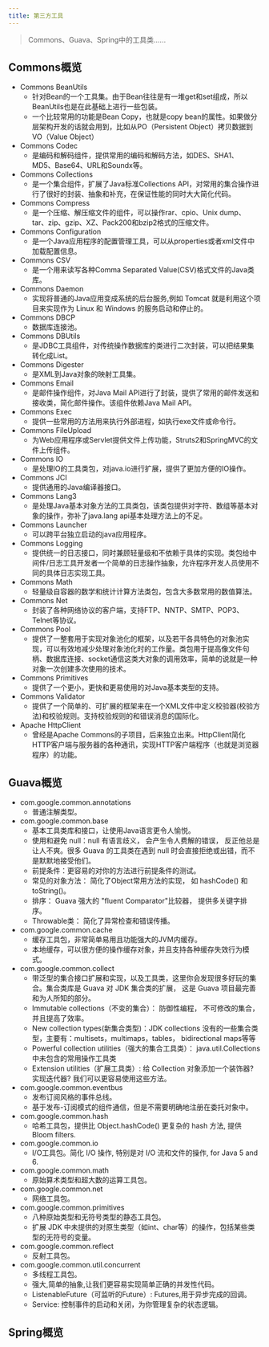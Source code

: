 ```yaml
---
title: 第三方工具
---
```


> Commons、Guava、Spring中的工具类......

## Commons概览

- Commons BeanUtils
    - 针对Bean的一个工具集。由于Bean往往是有一堆get和set组成，所以BeanUtils也是在此基础上进行一些包装。
    - 一个比较常用的功能是Bean Copy，也就是copy bean的属性。如果做分层架构开发的话就会用到，比如从PO（Persistent Object）拷贝数据到VO（Value Object）
- Commons Codec
    - 是编码和解码组件，提供常用的编码和解码方法，如DES、SHA1、MD5、Base64、URL和Soundx等。
- Commons Collections
    - 是一个集合组件，扩展了Java标准Collections API，对常用的集合操作进行了很好的封装、抽象和补充，在保证性能的同时大大简化代码。
- Commons Compress
    - 是一个压缩、解压缩文件的组件，可以操作rar、cpio、Unix dump、tar、zip、gzip、XZ、Pack200和bzip2格式的压缩文件。
- Commons Configuration
    - 是一个Java应用程序的配置管理工具，可以从properties或者xml文件中加载配置信息。
- Commons CSV
    - 是一个用来读写各种Comma Separated Value(CSV)格式文件的Java类库。
- Commons Daemon
    - 实现将普通的Java应用变成系统的后台服务,例如 Tomcat 就是利用这个项目来实现作为 Linux 和 Windows 的服务启动和停止的。
-  Commons DBCP
    - 数据库连接池。
- Commons DBUtils
    - 是JDBC工具组件，对传统操作数据库的类进行二次封装，可以把结果集转化成List。
-  Commons Digester
    - 是XML到Java对象的映射工具集。
-  Commons Email
    - 是邮件操作组件，对Java Mail API进行了封装，提供了常用的邮件发送和接收类，简化邮件操作。该组件依赖Java Mail API。
- Commons Exec
    - 提供一些常用的方法用来执行外部进程，如执行exe文件或命令行。
-  Commons FileUpload
    - 为Web应用程序或Servlet提供文件上传功能，Struts2和SpringMVC的文件上传组件。
- Commons IO
    - 是处理IO的工具类包，对java.io进行扩展，提供了更加方便的IO操作。
- Commons JCI
    - 提供通用的Java编译器接口。
- Commons Lang3
    - 是处理Java基本对象方法的工具类包，该类包提供对字符、数组等基本对象的操作，弥补了java.lang api基本处理方法上的不足。
- Commons Launcher
    - 可以跨平台独立启动的java应用程序。
- Commons Logging
    - 提供统一的日志接口，同时兼顾轻量级和不依赖于具体的实现。类包给中间件/日志工具开发者一个简单的日志操作抽象，允许程序开发人员使用不同的具体日志实现工具。
- Commons Math
    - 轻量级自容器的数学和统计计算方法类包，包含大多数常用的数值算法。
- Commons Net
    - 封装了各种网络协议的客户端，支持FTP、NNTP、SMTP、POP3、Telnet等协议。
- Commons Pool
    - 提供了一整套用于实现对象池化的框架，以及若干各具特色的对象池实现，可以有效地减少处理对象池化时的工作量。类包用于提高像文件句柄、数据库连接、socket通信这类大对象的调用效率，简单的说就是一种对象一次创建多次使用的技术。
-  Commons Primitives
    - 提供了一个更小，更快和更易使用的对Java基本类型的支持。
- Commons Validator
    - 提供了一个简单的、可扩展的框架来在一个XML文件中定义校验器(校验方法)和校验规则。支持校验规则的和错误消息的国际化。
-  Apache HttpClient
    - 曾经是Apache Commons的子项目，后来独立出来。HttpClient简化HTTP客户端与服务器的各种通讯，实现HTTP客户端程序（也就是浏览器程序）的功能。

## Guava概览

- com.google.common.annotations
    - 普通注解类型。
- com.google.common.base
    - 基本工具类库和接口，让使用Java语言更令人愉悦。
    - 使用和避免 null：null 有语言歧义， 会产生令人费解的错误， 反正他总是让人不爽。很多 Guava 的工具类在遇到 null 时会直接拒绝或出错，而不是默默地接受他们。
    - 前提条件：更容易的对你的方法进行前提条件的测试。
    - 常见的对象方法： 简化了Object常用方法的实现， 如 hashCode() 和 toString()。
    - 排序： Guava 强大的 "fluent Comparator"比较器， 提供多关键字排序。
    - Throwable类： 简化了异常检查和错误传播。
- com.google.common.cache
    - 缓存工具包，非常简单易用且功能强大的JVM内缓存。
    - 本地缓存，可以很方便的操作缓存对象，并且支持各种缓存失效行为模式。
- com.google.common.collect
    - 带泛型的集合接口扩展和实现，以及工具类，这里你会发现很多好玩的集合。集合类库是 Guava 对 JDK 集合类的扩展， 这是 Guava 项目最完善和为人所知的部分。
    - Immutable collections（不变的集合）： 防御性编程， 不可修改的集合，并且提高了效率。
    - New collection types(新集合类型)：JDK collections 没有的一些集合类型，主要有：multisets，multimaps，tables， bidirectional maps等等
    - Powerful collection utilities（强大的集合工具类）： java.util.Collections 中未包含的常用操作工具类
    - Extension utilities（扩展工具类）: 给 Collection 对象添加一个装饰器? 实现迭代器? 我们可以更容易使用这些方法。
- com.google.common.eventbus
    - 发布订阅风格的事件总线。
    - 基于发布-订阅模式的组件通信，但是不需要明确地注册在委托对象中。
- com.google.common.hash
    - 哈希工具包，提供比 Object.hashCode() 更复杂的 hash 方法, 提供 Bloom filters.
- com.google.common.io
    - I/O工具包。简化 I/O 操作, 特别是对 I/O 流和文件的操作, for Java 5 and 6.
- com.google.common.math
    - 原始算术类型和超大数的运算工具包。
- com.google.common.net
    - 网络工具包。
- com.google.common.primitives
    - 八种原始类型和无符号类型的静态工具包。
    - 扩展 JDK 中未提供的对原生类型（如int、char等）的操作，包括某些类型的无符号的变量。
- com.google.common.reflect
    - 反射工具包。
- com.google.common.util.concurrent
    - 多线程工具包。
    - 强大,简单的抽象,让我们更容易实现简单正确的并发性代码。
    -  ListenableFuture（可监听的Future）: Futures,用于异步完成的回调。
    - Service: 控制事件的启动和关闭，为你管理复杂的状态逻辑。

## Spring概览

